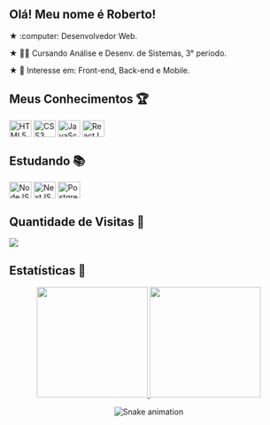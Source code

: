 <h2>Olá! Meu nome é Roberto!</h1>
<p> ★ :computer: Desenvolvedor Web. </p>
<p> ★ 👨‍🎓 Cursando Análise e Desenv. de Sistemas, 3° periodo. </p>
<p> ★ 🎯 Interesse em: Front-end, Back-end e Mobile. </p>

## Meus Conhecimentos :trophy: 
<div style="display: inline-block;">
  <img align="center" title="HTML5" alt="HTML5" height="30" width="40" src="https://cdn.jsdelivr.net/gh/devicons/devicon/icons/html5/html5-original.svg" />
  <img align="center"  title="CSS3" alt="CSS3" height="30" width="40" src="https://cdn.jsdelivr.net/gh/devicons/devicon/icons/css3/css3-original.svg" />
  <img align="center" alt="JavaScript" height="30" width="40" src="https://cdn.jsdelivr.net/gh/devicons/devicon/icons/javascript/javascript-plain.svg" />
  <img align="center" alt="ReactJS" height="30" width="40" src="https://cdn.jsdelivr.net/gh/devicons/devicon/icons/react/react-original.svg" />
</div>

## Estudando :books:  
<div style="display: inline-block;">
  <img align="center" alt="NodeJS" height="30" width="40" src="https://icongr.am/devicon/nodejs-original.svg?size=40&color=currentColor" />
  <img align="center" alt="NextJS" height="30" width="40" src="https://cdn.jsdelivr.net/gh/devicons/devicon/icons/nextjs/nextjs-original-wordmark.svg" />
  <img align="center" alt="PostgreSQL" height="30" width="40" src="https://cdn.jsdelivr.net/gh/devicons/devicon/icons/postgresql/postgresql-plain-wordmark.svg" />
</div>
 
## Quantidade de Visitas :mag_right:  <br>
<p align="left"> 
  <img align="center" src="https://profile-counter.glitch.me/byrcvf/count.svg" />
</p>
 
## Estatísticas :mag_right:  <br>
<div align="center">
  <a href="https://github.com/ircvf">
    <img height="200em" src="https://github-readme-stats.vercel.app/api?username=ircvf&count_private=true&include_all_commits=true&show_icons=true&theme=dracula&hide_border=false&show_owner=true"/>
    <img height="200em" src="https://github-readme-stats.vercel.app/api/top-langs/?username=ircvf&theme=dracula&hide_border=false&&layout=compact"/>
  </a>
</div>

<div align="center">

  ![Snake animation](https://github.com/danielbped/danielbped/blob/output/github-contribution-grid-snake.svg)
  
</div>
 
